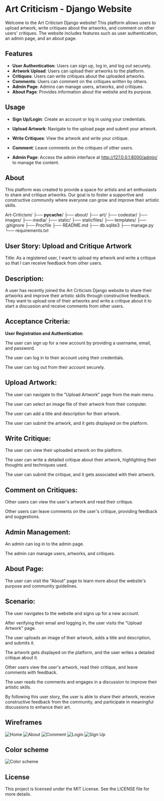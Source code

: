 
# Art Criticism - Django Website

Welcome to the Art Criticism Django website! This platform allows users to upload artwork, write critiques about the artworks, and comment on other users' critiques. The website includes features such as user authentication, an admin page, and an about page.

## Features

- **User Authentication**: Users can sign up, log in, and log out securely.
- **Artwork Upload**: Users can upload their artworks to the platform.
- **Critiques**: Users can write critiques about the uploaded artworks.
- **Comments**: Users can comment on the critiques written by others.
- **Admin Page**: Admins can manage users, artworks, and critiques.
- **About Page**: Provides information about the website and its purpose.

## Usage
- **Sign Up/Login**: Create an account or log in using your credentials.

- **Upload Artwork**: Navigate to the upload page and submit your artwork.

- **Write Critiques**: View the artwork and write your critique.

- **Comment**: Leave comments on the critiques of other users.

- **Admin Page**: Access the admin interface at http://127.0.0.1:8000/admin/ to manage the content.

## About
This platform was created to provide a space for artists and art enthusiasts to share and critique artworks. Our goal is to foster a supportive and constructive community where everyone can grow and improve their artistic skills.

Art-Criticism/
├── __pycache__/
├── about/
├── art/
├── codestar/
├── images/
├── media/
├── static/
├── staticfiles/
├── templates/
├── .gitignore
├── Procfile
├── README.md
├── db.sqlite3
├── manage.py
└── requirements.txt


## User Story: Upload and Critique Artwork
Title: As a registered user, I want to upload my artwork and write a critique so that I can receive feedback from other users.

## Description:
A user has recently joined the Art Criticism Django website to share their artworks and improve their artistic skills through constructive feedback. They want to upload one of their artworks and write a critique about it to start a discussion and receive comments from other users.

## Acceptance Criteria:
**User Registration and Authentication**:

The user can sign up for a new account by providing a username, email, and password.

The user can log in to their account using their credentials.

The user can log out from their account securely.

## Upload Artwork:

The user can navigate to the "Upload Artwork" page from the main menu.

The user can select an image file of their artwork from their computer.

The user can add a title and description for their artwork.

The user can submit the artwork, and it gets displayed on the platform.

## Write Critique:

The user can view their uploaded artwork on the platform.

The user can write a detailed critique about their artwork, highlighting their thoughts and techniques used.

The user can submit the critique, and it gets associated with their artwork.

## Comment on Critiques:

Other users can view the user's artwork and read their critique.

Other users can leave comments on the user's critique, providing feedback and suggestions.

## Admin Management:

An admin can log in to the admin page.

The admin can manage users, artworks, and critiques.

## About Page:

The user can visit the "About" page to learn more about the website's purpose and community guidelines.

## Scenario:
The user navigates to the website and signs up for a new account.

After verifying their email and logging in, the user visits the "Upload Artwork" page.

The user uploads an image of their artwork, adds a title and description, and submits it.

The artwork gets displayed on the platform, and the user writes a detailed critique about it.

Other users view the user's artwork, read their critique, and leave comments with feedback.

The user reads the comments and engages in a discussion to improve their artistic skills.

By following this user story, the user is able to share their artwork, receive constructive feedback from the community, and participate in meaningful discussions to enhance their art.

## Wireframes
![Home](images/ho.png)
![About](images/Ab.png)
![Comment](images/co.png)
![Login](images/lo.png)
![Sign Up](images/si.png)

## Color scheme

![Color scheme](images/colors.png)
    

## License
This project is licensed under the MIT License. See the LICENSE file for more details.
